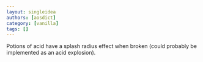 ```yaml
---
layout: singleidea
authors: [aosdict]
category: [vanilla]
tags: []
---
```

Potions of acid have a splash radius effect when broken (could probably be implemented as an acid explosion).
